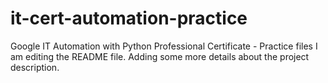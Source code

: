 # it-cert-automation-practice
Google IT Automation with Python Professional Certificate - Practice files
I am editing the README file. Adding some more details about the project description.

